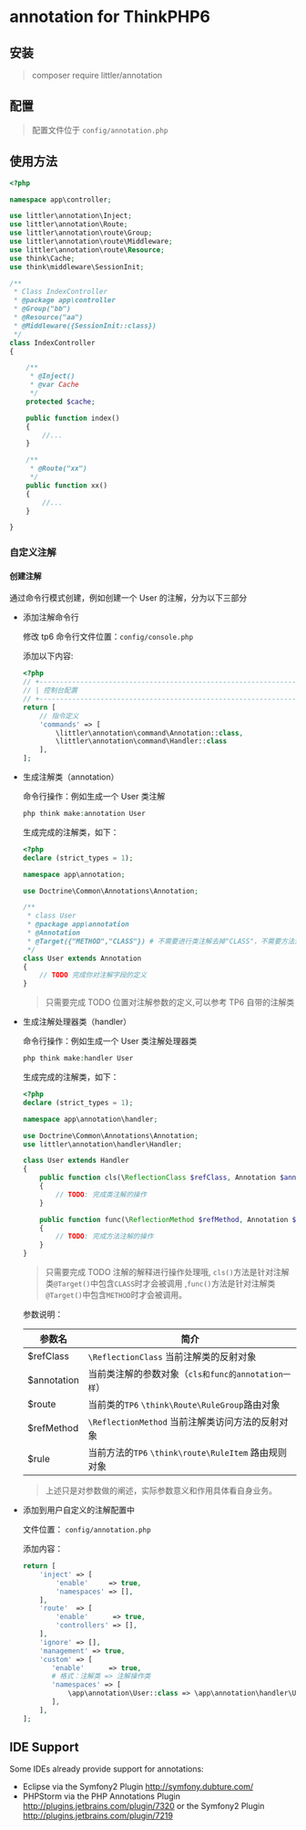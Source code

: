 # annotation for ThinkPHP6

## 安装

> composer require littler/annotation

## 配置

> 配置文件位于 `config/annotation.php`

## 使用方法

```php
<?php

namespace app\controller;

use littler\annotation\Inject;
use littler\annotation\Route;
use littler\annotation\route\Group;
use littler\annotation\route\Middleware;
use littler\annotation\route\Resource;
use think\Cache;
use think\middleware\SessionInit;

/**
 * Class IndexController
 * @package app\controller
 * @Group("bb")
 * @Resource("aa")
 * @Middleware({SessionInit::class})
 */
class IndexController
{

    /**
     * @Inject()
     * @var Cache
     */
    protected $cache;

    public function index()
    {
        //...
    }

    /**
     * @Route("xx")
     */
    public function xx()
    {
        //...
    }

}

```

### 自定义注解

#### 创建注解

通过命令行模式创建，例如创建一个 User 的注解，分为以下三部分

- 添加注解命令行

  修改 tp6 命令行文件位置：`config/console.php`

  添加以下内容:

  ```php
  <?php
  // +----------------------------------------------------------------------
  // | 控制台配置
  // +----------------------------------------------------------------------
  return [
      // 指令定义
      'commands' => [
          \littler\annotation\command\Annotation::class,
          \littler\annotation\command\Handler::class
      ],
  ];
  ```

- 生成注解类（annotation）

  命令行操作：例如生成一个 User 类注解

  ```php
  php think make:annotation User
  ```

  生成完成的注解类，如下：

  ```php
  <?php
  declare (strict_types = 1);

  namespace app\annotation;

  use Doctrine\Common\Annotations\Annotation;

  /**
   * class User
   * @package app\annotation
   * @Annotation
   * @Target({"METHOD","CLASS"}) # 不需要进行类注解去掉"CLASS"，不需要方法注解去掉"METHOD"
   */
  class User extends Annotation
  {
      // TODO 完成你对注解字段的定义
  }
  ```

  > 只需要完成 TODO 位置对注解参数的定义,可以参考 TP6 自带的注解类

- 生成注解处理器类（handler）

  命令行操作：例如生成一个 User 类注解处理器类

  ```php
  php think make:handler User
  ```

  生成完成的注解类，如下：

  ```php
  <?php
  declare (strict_types = 1);

  namespace app\annotation\handler;

  use Doctrine\Common\Annotations\Annotation;
  use littler\annotation\handler\Handler;

  class User extends Handler
  {
      public function cls(\ReflectionClass $refClass, Annotation $annotation, \think\Route\RuleGroup &$route)
      {
          // TODO: 完成类注解的操作
      }

      public function func(\ReflectionMethod $refMethod, Annotation $annotation, \think\route\RuleItem &$rule)
      {
          // TODO: 完成方法注解的操作
      }
  }
  ```

  > 只需要完成 TODO 注解的解释进行操作处理哦, `cls()`方法是针对注解类`@Target()`中包含`CLASS`时才会被调用
  > ,`func()`方法是针对注解类`@Target()`中包含`METHOD`时才会被调用。

  参数说明：

  | 参数名       | 简介                                                 |
  | ------------ | ---------------------------------------------------- |
  | \$refClass   | `\ReflectionClass` 当前注解类的反射对象              |
  | \$annotation | 当前类注解的参数对象（`cls和func的annotation一样`）  |
  | \$route      | 当前类的`TP6` `\think\Route\RuleGroup`路由对象       |
  | \$refMethod  | `\ReflectionMethod` 当前注解类访问方法的反射对象     |
  | \$rule       | 当前方法的`TP6` `\think\route\RuleItem` 路由规则对象 |

  > 上述只是对参数做的阐述，实际参数意义和作用具体看自身业务。

- 添加到用户自定义的注解配置中

  文件位置： `config/annotation.php`

  添加内容：

  ```PHP
  return [
      'inject' => [
          'enable'     => true,
          'namespaces' => [],
      ],
      'route'  => [
          'enable'      => true,
          'controllers' => [],
      ],
      'ignore' => [],
      'management' => true,
      'custom' => [
         'enable'      => true,
         # 格式：注解类 => 注解操作类
         'namespaces' => [
             \app\annotation\User::class => \app\annotation\handler\User::class, # 这里写上你的注解
         ],
      ],
  ];
  ```

## IDE Support

Some IDEs already provide support for annotations:

- Eclipse via the Symfony2 Plugin <http://symfony.dubture.com/>
- PHPStorm via the PHP Annotations Plugin <http://plugins.jetbrains.com/plugin/7320> or the Symfony2 Plugin <http://plugins.jetbrains.com/plugin/7219>
